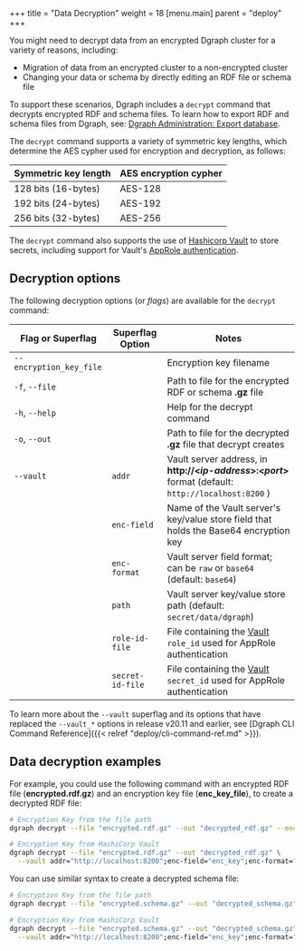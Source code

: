 +++
title = "Data Decryption"
weight = 18
[menu.main]
    parent = "deploy"
+++

You might need to decrypt data from an encrypted Dgraph cluster for a variety of reasons, including:

* Migration of data from an encrypted cluster to a non-encrypted cluster
* Changing your data or schema by directly editing an RDF file or schema file

To support these scenarios, Dgraph includes a `decrypt` command that decrypts encrypted RDF and schema files. To learn how to export RDF
and schema files from Dgraph, see:
[Dgraph Administration: Export database](/deploy/dgraph-administration/#exporting-database).

The `decrypt` command supports a variety of symmetric key lengths, which
determine the AES cypher used for encryption and decryption, as follows:


| Symmetric key length | AES encryption cypher |
|----------------------|-----------------------|
| 128 bits (16-bytes)  |  AES-128              |
| 192 bits (24-bytes)  |  AES-192              |
| 256 bits (32-bytes)  |  AES-256              |


The `decrypt` command also supports the use of [Hashicorp Vault](https://www.vaultproject.io/) to store secrets, including support for Vault's
[AppRole authentication](https://www.vaultproject.io/docs/auth/approle.html).

## Decryption options

The following decryption options (or *flags*) are available for the `decrypt` command:


| Flag or Superflag       | Superflag Option | Notes                                                                                         |
|-------------------------|------------------|-----------------------------------------------------------------------------------------------|
| `--encryption_key_file` |                  | Encryption key filename                                                                       |
| `-f`, `--file`          |                  | Path to file for the encrypted RDF or schema **.gz** file                                     |
| `-h`, `--help`          |                  | Help for the decrypt command                                                                  |
| `-o`, `--out`           |                  | Path to file for the decrypted **.gz** file that decrypt creates                                  |
| `--vault`               | `addr`           | Vault server address, in **http://&lt;*ip-address*&gt;:&lt;*port*&gt;** format (default: `http://localhost:8200` ) |
|                         | `enc-field`      | Name of the Vault server's key/value store field that holds the Base64 encryption key         |
|                         | `enc-format`     | Vault server field format; can be `raw` or `base64` (default: `base64`)                           |
|                         | `path`           | Vault server key/value store path (default: `secret/data/dgraph`)                             |
|                         | `role-id-file`   | File containing the [Vault](https://www.vaultproject.io/) `role_id` used for AppRole authentication                             |
|                         | `secret-id-file` | File containing the [Vault](https://www.vaultproject.io/) `secret_id` used for AppRole authentication                           |

To learn more about the `--vault` superflag and its options that have replaced the `--vault_*` options in release v20.11 and earlier, see
[Dgraph CLI Command Reference]({{< relref "deploy/cli-command-ref.md" >}}).

## Data decryption examples 

For example, you could use the following command with an encrypted RDF file
(**encrypted.rdf.gz**) and an encryption key file (**enc_key_file**), to
create a decrypted RDF file:

```bash
# Encryption Key from the file path
dgraph decrypt --file "encrypted.rdf.gz" --out "decrypted_rdf.gz" --encryption_key_file "enc-key-file"

# Encryption Key from HashiCorp Vault
dgraph decrypt --file "encrypted.rdf.gz" --out "decrypted_rdf.gz" \
  --vault addr="http://localhost:8200";enc-field="enc_key";enc-format="raw";path="secret/data/dgraph/alpha";role-id-file="./role_id";secret-id-file="./secret_id"
```

You can use similar syntax to create a decrypted schema file:

```bash
# Encryption Key from the file path
dgraph decrypt --file "encrypted.schema.gz" --out "decrypted_schema.gz" --encryption_key_file "enc-key-file"

# Encryption Key from HashiCorp Vault
dgraph decrypt --file "encrypted.schema.gz" --out "decrypted_schema.gz" \
  --vault addr="http://localhost:8200";enc-field="enc_key";enc-format="raw";path="secret/data/dgraph/alpha";role-id-file="./role_id";secret-id-file="./secret_id"
```
